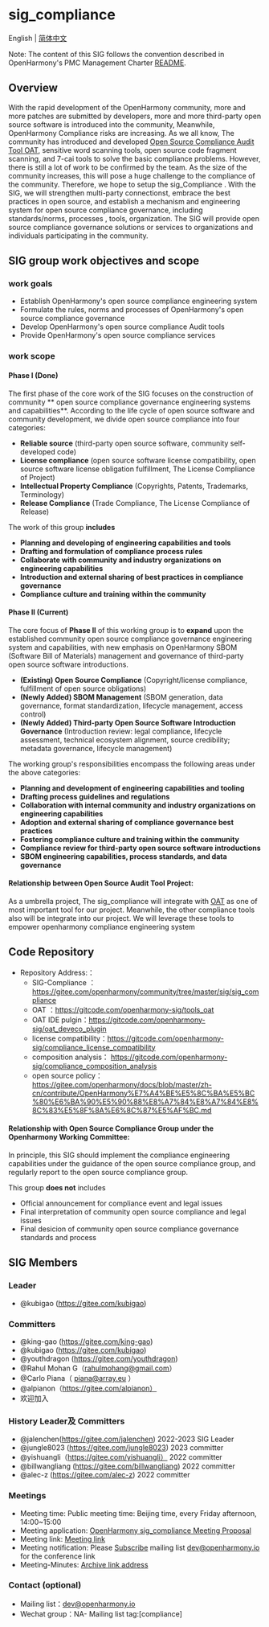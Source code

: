 # sig_compliance
English | [简体中文](./sig_compliance_cn.md)

Note: The content of this SIG follows the convention described in OpenHarmony's PMC Management Charter [README](../../zh/pmc.md).
## Overview
With the rapid development of the OpenHarmony community, more and more patches are submitted by developers, more and more third-party open source software is introduced into the community, Meanwhile, OpenHarmony Compliance risks are increasing. As we all know, The community has introduced and developed [Open Source Compliance Audit Tool OAT](https://gitee.com/openharmony-sig/tools_oat), sensitive word scanning tools, open source code fragment scanning, and 7-cai tools to solve the basic compliance problems. However, there is still a lot of work to be confirmed by the team. As the size of the community increases, this will pose a huge challenge to the compliance of the community. Therefore, we hope to setup the sig_Compliance . With the SIG, we will strengthen multi-party connectionst, embrace the best practices in open source, and establish a mechanism and engineering system for open source compliance governance, including standards/norms, processes , tools, organization. The SIG will provide open source compliance governance solutions or services to organizations and individuals participating in the community.
## SIG group work objectives and scope
### work goals
- Establish OpenHarmony's open source compliance engineering system
- Formulate the rules, norms and processes of OpenHarmony's open source compliance governance
- Develop OpenHarmony's open source compliance Audit tools
- Provide OpenHarmony's open source compliance services
### work scope
#### Phase I (Done)
The first phase of the core work of the SIG focuses on the construction of community ** open source compliance governance engineering systems and capabilities**. According to the life cycle of open source software and community development, we divide open source compliance into four categories:
- **Reliable source** (third-party open source software, community self-developed code)
- **License compliance** (open source software license compatibility, open source software license obligation fulfillment, The License Compliance of Project)
- **Intellectual Property Compliance** (Copyrights, Patents, Trademarks, Terminology)
- **Release Compliance** (Trade Compliance, The License Compliance of Release)

The work of this group **includes** 
- **Planning and developing of engineering capabilities and tools**
- **Drafting and formulation of compliance process rules**
- **Collaborate with community and industry organizations on engineering capabilities**
- **Introduction and external sharing of best practices in compliance governance**
- **Compliance culture and training within the community**


#### Phase II (Current)
The core focus of **Phase II** of this working group is to **expand** upon the established community open source compliance governance engineering system and capabilities, with new emphasis on OpenHarmony SBOM (Software Bill of Materials) management and governance of third-party open source software introductions.

- **(Existing) Open Source Compliance** 
  (Copyright/license compliance, fulfillment of open source obligations)
- **(Newly Added) SBOM Management** 
  (SBOM generation, data governance, format standardization, lifecycle management, access control)
- **(Newly Added) Third-party Open Source Software Introduction Governance** 
  (Introduction review: legal compliance, lifecycle assessment, technical ecosystem alignment, source credibility; metadata governance, lifecycle management)

The working group's responsibilities encompass the following areas under the above categories:
- **Planning and development of engineering capabilities and tooling** 
- **Drafting process guidelines and regulations** 
- **Collaboration with internal community and industry organizations on engineering capabilities** 
- **Adoption and external sharing of compliance governance best practices** 
- **Fostering compliance culture and training within the community** 
- **Compliance review for third-party open source software introductions** 
- **SBOM engineering capabilities, process standards, and data governance**

#### **Relationship between Open Source Audit Tool Project**:
As a umbrella project, The sig_compliance will 
integrate with [OAT](https://gitee.com/openharmony-sig/tools_oat) as one of most important tool for our project. Meanwhile, the other compliance tools also will be integrate into our project. We will leverage these tools to empower openharmony compliance engineering system

## Code Repository
- Repository Address:：
  - SIG-Compliance ：https://gitee.com/openharmony/community/tree/master/sig/sig_compliance
  - OAT ：https://gitcode.com/openharmony-sig/tools_oat
  - OAT IDE pulgin：https://gitcode.com/openharmony-sig/oat_deveco_plugin
  - license compatibility：https://gitcode.com/openharmony-sig/compliance_license_compatibility
  - composition analysis： https://gitcode.com/openharmony-sig/compliance_composition_analysis
  - open source policy： https://gitee.com/openharmony/docs/blob/master/zh-cn/contribute/OpenHarmony%E7%A4%BE%E5%8C%BA%E5%BC%80%E6%BA%90%E5%90%88%E8%A7%84%E8%A7%84%E8%8C%83%E5%8F%8A%E6%8C%87%E5%AF%BC.md


#### **Relationship with Open Source Compliance Group under the Openharmony Working Committee**:
In principle, this SIG should implement the compliance engineering capabilities under the guidance of the open source compliance group, and regularly report to the open source compliance group.

This group **does not** includes
- Official announcement for compliance event and legal issues
- Final interpretation of community open source compliance and legal issues
- Final desicion of community open source compliance governance standards and process

## SIG Members

### Leader
- @kubigao (https://gitee.com/kubigao)

### Committers
- @king-gao (https://gitee.com/king-gao)
- @kubigao (https://gitee.com/kubigao)
- @youthdragon (https://gitee.com/youthdragon)
- @Rahul Mohan G（rahulmohang@gmail.com）
- @Carlo Piana（ piana@array.eu ）
- @alpianon（https://gitee.com/alpianon） 
- 欢迎加入

### History Leader及 Committers
- @jalenchen(https://gitee.com/jalenchen) 2022-2023 SIG Leader
- @jungle8023 (https://gitee.com/jungle8023)  2023  committer
- @yishuangli（https://gitee.com/yishuangli）  2022  committer
- @billwangliang (https://gitee.com/billwangliang) 2022  committer
- @alec-z (https://gitee.com/alec-z) 2022  committer

### Meetings
 - Meeting time: Public meeting time: Beijing time, every Friday afternoon, 14:00~15:00
 - Meeting application: [OpenHarmony sig_compliance Meeting Proposal](https://shimo.im/sheets/B1Aw1d18GeFygLqm/MODOC)
 - Meeting link: [Meeting link](https://shimo.im/sheets/B1Aw1d18GeFygLqm/MODOC)
 - Meeting notification:  Please [Subscribe](https://lists.openatom.io/postorius/lists/dev.openharmony.io) mailing list dev@openharmony.io for the conference link
 - Meeting-Minutes: [Archive link address](https://gitee.com/openharmony-sig/sig-content)

### Contact (optional)

- Mailing list：dev@openharmony.io
- Wechat group：NA- Mailing list tag:[compliance]
